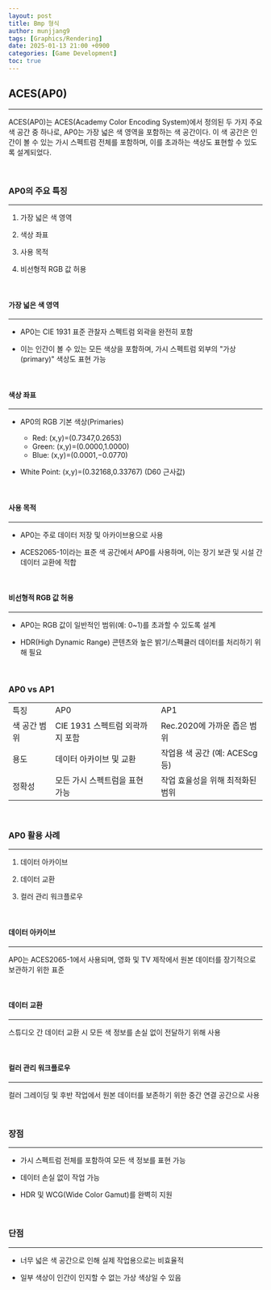 ```yaml
---
layout: post
title: Bmp 형식
author: munjjang9
tags: [Graphics/Rendering]
date: 2025-01-13 21:00 +0900
categories: [Game Development]
toc: true
---
```


## ACES(AP0)
---

ACES(AP0)는 ACES(Academy Color Encoding System)에서 정의된 두 가지 주요 색 공간 중 하나로, AP0는 가장 넓은 색 영역을 포함하는 색 공간이다. 이 색 공간은 인간이 볼 수 있는 가시 스펙트럼 전체를 포함하며, 이를 초과하는 색상도 표현할 수 있도록 설계되었다.

<br>

### AP0의 주요 특징
---
1. 가장 넓은 색 영역

2. 색상 좌표

3. 사용 목적

4. 비선형적 RGB 값 허용

<br>

#### 가장 넓은 색 영역
---
- AP0는 CIE 1931 표준 관찰자 스펙트럼 외곽을 완전히 포함

- 이는 인간이 볼 수 있는 모든 색상을 포함하며, 가시 스펙트럼 외부의 "가상(primary)" 색상도 표현 가능

<br>

#### 색상 좌표
---
- AP0의 RGB 기본 색상(Primaries)
  - Red: (x,y)=(0.7347,0.2653)
  - Green: (x,y)=(0.0000,1.0000)
  - Blue: (x,y)=(0.0001,−0.0770)

- White Point: (x,y)=(0.32168,0.33767) (D60 근사값)

<br>

#### 사용 목적
---
- AP0는 주로 데이터 저장 및 아카이브용으로 사용

- ACES2065-1이라는 표준 색 공간에서 AP0를 사용하며, 이는 장기 보관 및 시설 간 데이터 교환에 적합

<br>

#### 비선형적 RGB 값 허용
---
- AP0는 RGB 값이 일반적인 범위(예: 0~1)를 초과할 수 있도록 설계

- HDR(High Dynamic Range) 콘텐츠와 높은 밝기/스펙큘러 데이터를 처리하기 위해 필요

<br>

### AP0 vs AP1

<table style="border: 2px;">
  <tr>
    <td> 특징 </td>
    <td> AP0 </td>
    <td> AP1 </td>
  </tr>

  <tr>
    <td> 색 공간 범위 </td>
    <td> CIE 1931 스펙트럼 외곽까지 포함 </td>
    <td> Rec.2020에 가까운 좁은 범위 </td>
  </tr>

  <tr>
    <td> 용도 </td>
    <td> 데이터 아카이브 및 교환 </td>
    <td> 작업용 색 공간 (예: ACEScg 등) </td>
  </tr>
  
  <tr>
    <td> 정확성 </td>
    <td> 모든 가시 스펙트럼을 표현 가능 </td>
    <td> 작업 효율성을 위해 최적화된 범위 </td>
  </tr>
</table>

<br>

### AP0 활용 사례
---
1. 데이터 아카이브

2. 데이터 교환

3. 컬러 관리 워크플로우

<br>

#### 데이터 아카이브
---
AP0는 ACES2065-1에서 사용되며, 영화 및 TV 제작에서 원본 데이터를 장기적으로 보관하기 위한 표준

<br>

#### 데이터 교환
---
스튜디오 간 데이터 교환 시 모든 색 정보를 손실 없이 전달하기 위해 사용

<br>

#### 컬러 관리 워크플로우
---
컬러 그레이딩 및 후반 작업에서 원본 데이터를 보존하기 위한 중간 연결 공간으로 사용

<br>

### 장점
---
- 가시 스펙트럼 전체를 포함하여 모든 색 정보를 표현 가능

- 데이터 손실 없이 작업 가능

- HDR 및 WCG(Wide Color Gamut)를 완벽히 지원

<br>

### 단점
---
- 너무 넓은 색 공간으로 인해 실제 작업용으로는 비효율적

- 일부 색상이 인간이 인지할 수 없는 가상 색상일 수 있음

